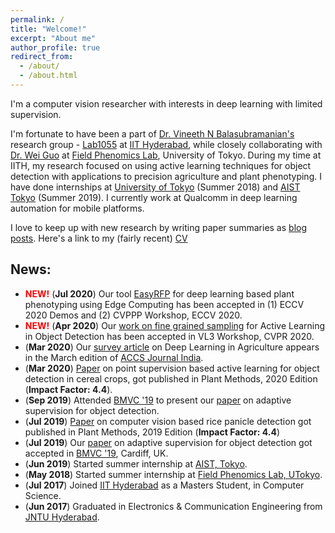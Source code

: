 ```yaml
---
permalink: /
title: "Welcome!"
excerpt: "About me"
author_profile: true
redirect_from: 
  - /about/
  - /about.html
---
```



I'm a computer vision researcher with interests in deep learning with limited supervision. 

I'm fortunate to have been a part of [Dr. Vineeth N Balasubramanian's
](https://www.iith.ac.in/~vineethnb/) research group - [Lab1055](https://lab1055.github.io/) at [IIT Hyderabad](https://www.iith.ac.in/), while closely collaborating with [Dr. Wei Guo](https://scholar.google.com/citations?user=pnMyJLEAAAAJ&hl=en) at [Field Phenomics Lab](http://park.itc.u-tokyo.ac.jp/Field-Phenomics/ninolab/index.html), University of Tokyo. During my time at IITH, my research focused on using active learning techniques for object detection with applications to precision agriculture and plant phenotyping. I have done internships at [University of Tokyo](https://www.u-tokyo.ac.jp/en/) (Summer 2018) and [AIST Tokyo](https://www.aist.go.jp/index_en.html) (Summer 2019). I currently work at Qualcomm in deep learning automation for mobile platforms. 

I love to keep up with new research by writing paper summaries as [blog posts](floatml.com). 
Here's a link to my (fairly recent) [CV](files/vikas_desai_cv.pdf)

## News: 
- <span style="color: red;"> **NEW!** </span> (**Jul 2020**) Our tool [EasyRFP](https://github.com/lab1055/easy-rfp) for deep learning based plant phenotyping using Edge Computing has been accepted in (1) ECCV 2020 Demos and (2) CVPPP Workshop, ECCV 2020.
- <span style="color: red;"> **NEW!** </span> (**Apr 2020**) Our [work on fine grained sampling](https://openaccess.thecvf.com/content_CVPRW_2020/html/w54/Desai_Towards_Fine-Grained_Sampling_for_Active_Learning_in_Object_Detection_CVPRW_2020_paper.html) for Active Learning in Object Detection has been accepted in VL3 Workshop, CVPR 2020. 
- (**Mar 2020**) Our [survey article](https://journal.accsindia.org/computer-vision-with-deep-learning-for-plant-phenotyping-in-agriculture-a-survey/) on Deep Learning in Agriculture appears in the March edition of [ACCS Journal India](https://journal.accsindia.org/).
- (**Mar 2020**) [Paper](https://plantmethods.biomedcentral.com/articles/10.1186/s13007-020-00575-8) on point supervision based active learning for object detection in cereal crops, got published in Plant Methods, 2020 Edition (**Impact Factor: 4.4**).
- (**Sep 2019**) Attended [BMVC '19](https://bmvc2019.org) to present our [paper](https://arxiv.org/abs/1908.02454) on adaptive supervision for object detection.
- (**Jul 2019**) [Paper](https://doi.org/10.1186/s13007-019-0457-1) on computer vision based rice panicle detection got published in Plant Methods, 2019 Edition (**Impact Factor: 4.4**)
- (**Jul 2019**) Our [paper](https://arxiv.org/abs/1908.02454) on adaptive supervision for object detection got accepted in [BMVC '19](https://bmvc2019.org), Cardiff, UK.
- (**Jun 2019**) Started summer internship at <a href="https://www.airc.aist.go.jp/en/">AIST, Tokyo</a>.
- (**May 2018**) Started summer internship at <a href="http://fieldphenomics.com/">Field Phenomics Lab, UTokyo</a>.
- (**Jul 2017**) Joined <a href="http://iith.ac.in">IIT Hyderabad</a> as a Masters Student, in Computer Science.
- (**Jun 2017**) Graduated in Electronics & Communication Engineering from <a href="https://jntuh.ac.in">JNTU Hyderabad</a>.
 
